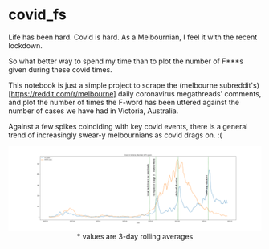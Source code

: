 # covid_fs
Life has been hard. Covid is hard. As a Melbournian, I feel it with the recent lockdown.

So what better way to spend my time than to plot the number of F***s given during these covid times.

This notebook is just a simple project to scrape the (melbourne subreddit's)[https://reddit.com/r/melbourne] daily coronavirus megathreads' comments, and plot the number of times the F-word has been uttered against the number of cases we have had in Victoria, Australia.

Against a few spikes coinciding with key covid events, there is a general trend of increasingly swear-y melbournians as covid drags on. :(

<p align="center">
  <a href=>
    <img src="fig/COVID_fs.png" alt="Logo" width="900">
  </a>
  <br>
* values are 3-day rolling averages
</p>